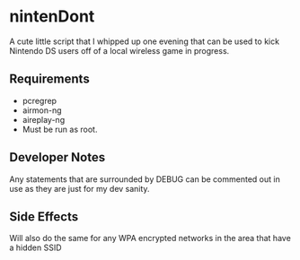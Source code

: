 # nintenDont
A cute little script that I whipped up one evening that can be used to kick Nintendo DS users off of a local wireless game in progress.

## Requirements
* pcregrep
* airmon-ng
* aireplay-ng
* Must be run as root.

## Developer Notes
Any statements that are surrounded by DEBUG can be commented out in use as they are just for my dev sanity.

## Side Effects
Will also do the same for any WPA encrypted networks in the area that have a hidden SSID
